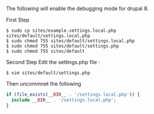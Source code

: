 The following will enable the debugging mode for drupal 8.



First Step
```{r, engine='bash', count_lines}
$ sudo cp sites/example.settings.local.php sites/default/settings.local.php
$ sudo chmod 755 sites/default/settings.local.php
$ sudo chmod 755 sites/default/settings.php
$ sudo chmod 755 sites/default 
```


Second Step
Edit the settings.php file :
```{r, engine='bash', count_lines} 
$ vim sites/default/settings.php
```
Then uncommnet the following
```php
if (file_exists(__DIR__ . '/settings.local.php')) {
  include __DIR__ . '/settings.local.php';
}
```
